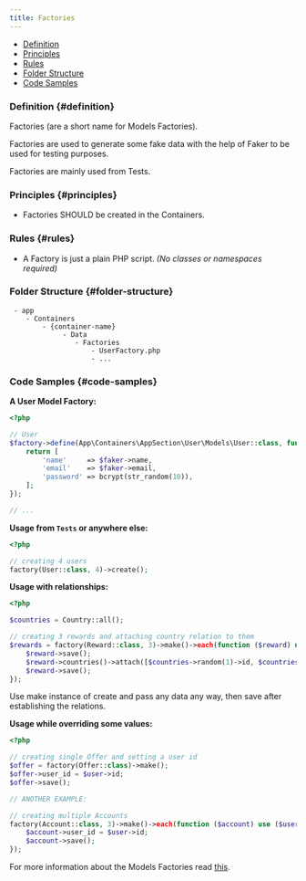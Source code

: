 ```yaml
---
title: Factories
---
```


* [Definition](#definition)
* [Principles](#principles)
* [Rules](#rules)
* [Folder Structure](#folder-structure)
* [Code Samples](#code-samples)

### Definition {#definition}

Factories (are a short name for Models Factories).

Factories are used to generate some fake data with the help of Faker to be used for testing purposes.

Factories are mainly used from Tests.

### Principles {#principles}

- Factories SHOULD be created in the Containers.

### Rules {#rules}

- A Factory is just a plain PHP script. *(No classes or namespaces required)*

### Folder Structure {#folder-structure}

```
 - app
    - Containers
        - {container-name}
             - Data
                - Factories
                    - UserFactory.php
                    - ...
```

### Code Samples {#code-samples}

**A User Model Factory:**

```php
<?php

// User
$factory->define(App\Containers\AppSection\User\Models\User::class, function (Faker\Generator $faker) {
    return [
        'name'     => $faker->name,
        'email'    => $faker->email,
        'password' => bcrypt(str_random(10)),
    ];
});

// ...
```

**Usage from `Tests` or anywhere else:**

```php
<?php

// creating 4 users
factory(User::class, 4)->create();
```

**Usage with relationships:**

```php
<?php

$countries = Country::all();

// creating 3 rewards and attaching country relation to them
$rewards = factory(Reward::class, 3)->make()->each(function ($reward) use ($countries) {
    $reward->save();
    $reward->countries()->attach([$countries->random(1)->id, $countries->random(1)->id]);
    $reward->save();
});
```

Use make instance of create and pass any data any way, then save after establishing the relations.

**Usage while overriding some values:**

```php
<?php

// creating single Offer and setting a user id
$offer = factory(Offer::class)->make();
$offer->user_id = $user->id;
$offer->save();

// ANOTHER EXAMPLE:

// creating multiple Accounts
factory(Account::class, 3)->make()->each(function ($account) use ($user) {
    $account->user_id = $user->id;
    $account->save();
});
```

For more information about the Models Factories read [this](https://laravel.com/docs/master/testing#model-factories).
